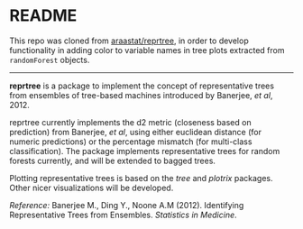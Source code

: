 # README

This repo was cloned from [araastat/reprtree](https://github.com/araastat/reprtree), in order to develop functionality in adding color to variable names in tree plots extracted from `randomForest` objects.  

***  

__reprtree__ is a package to implement the concept of 
representative trees from ensembles of tree-based machines
introduced by Banerjee, _et al_, 2012. 

reprtree currently implements the d2 metric (closeness based
on prediction) from Banerjee, _et al_, using either euclidean distance (for numeric predictions) or the 
percentage mismatch (for multi-class classification). The package implements representative trees for random forests currently, and will be extended to bagged trees. 

Plotting representative trees is based on the _tree_ and _plotrix_ packages. Other nicer visualizations will be developed.

_Reference:_ Banerjee M., Ding Y., Noone A.M (2012). 
    Identifying Representative Trees from Ensembles. _Statistics in Medicine_.

